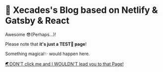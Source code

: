 # 🔮 Xecades's Blog based on Netlify & Gatsby & React

Awesome 😎(Perhaps...)!

Please note that **it's just a TEST🧪 page**!

Something magical✨ would happen here.

[🌏DON'T click me and I WOULDN'T lead you to that Page!](https://xecades-gatsby.netlify.app/)
